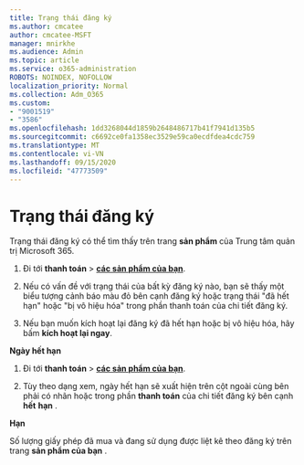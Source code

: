 ```yaml
---
title: Trạng thái đăng ký
ms.author: cmcatee
author: cmcatee-MSFT
manager: mnirkhe
ms.audience: Admin
ms.topic: article
ms.service: o365-administration
ROBOTS: NOINDEX, NOFOLLOW
localization_priority: Normal
ms.collection: Adm_O365
ms.custom:
- "9001519"
- "3586"
ms.openlocfilehash: 1dd3268044d1859b2648486717b41f7941d135b5
ms.sourcegitcommit: c6692ce0fa1358ec3529e59ca0ecdfdea4cdc759
ms.translationtype: MT
ms.contentlocale: vi-VN
ms.lasthandoff: 09/15/2020
ms.locfileid: "47773509"
---
```

# <a name="subscription-status"></a>Trạng thái đăng ký

Trạng thái đăng ký có thể tìm thấy trên trang **sản phẩm** của Trung tâm quản trị Microsoft 365.

1. Đi tới **thanh toán**  >  **[các sản phẩm của bạn](https://go.microsoft.com/fwlink/p/?linkid=842054)**.

2. Nếu có vấn đề với trạng thái của bất kỳ đăng ký nào, bạn sẽ thấy một biểu tượng cảnh báo màu đỏ bên cạnh đăng ký hoặc trạng thái "đã hết hạn" hoặc "bị vô hiệu hóa" trong phần thanh toán của chi tiết đăng ký.

3. Nếu bạn muốn kích hoạt lại đăng ký đã hết hạn hoặc bị vô hiệu hóa, hãy bấm **kích hoạt lại ngay**.

**Ngày hết hạn**

1. Đi tới **thanh toán**  >  **[các sản phẩm của bạn](https://go.microsoft.com/fwlink/p/?linkid=842054)**.

2. Tùy theo dạng xem, ngày hết hạn sẽ xuất hiện trên cột ngoài cùng bên phải có nhãn hoặc trong phần **thanh toán** của chi tiết đăng ký bên cạnh **hết** **hạn** .

**Hạn**

Số lượng giấy phép đã mua và đang sử dụng được liệt kê theo đăng ký trên trang **sản phẩm của bạn** .

